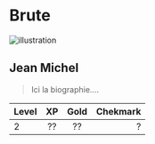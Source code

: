 # Brute

![illustration][image]

## Jean Michel

> Ici la biographie....

| Level | XP  | Gold | Chekmark |
|:----- |:---:|:----:| --------:|
| 2     | ??  | ??   | ?        |

<!-- images references -->

[image]: http://www.coolminiornot.com/pics/pics16/img5bb609c75f2cc.jpg "Image"

